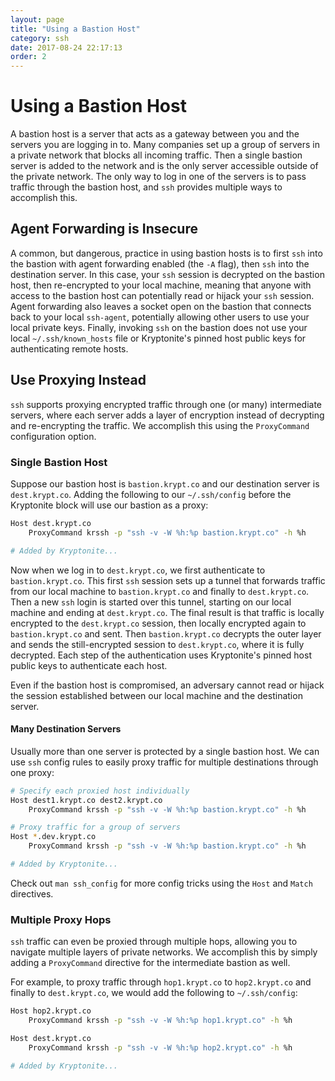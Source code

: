 ```yaml
---
layout: page
title: "Using a Bastion Host"
category: ssh
date: 2017-08-24 22:17:13
order: 2
---
```


# Using a Bastion Host
A bastion host is a server that acts as a gateway between you and the servers you are logging in to. Many companies set up a group of servers in a private network that blocks all incoming traffic. Then a single bastion server is added to the network and is the only server accessible outside of the private network. The only way to log in one of the servers is to pass traffic through the bastion host, and `ssh` provides multiple ways to accomplish this.

## Agent Forwarding is Insecure
A common, but dangerous, practice in using bastion hosts is to first `ssh` into the bastion with agent forwarding enabled (the `-A` flag), then `ssh` into the destination server. In this case, your `ssh` session is decrypted on the bastion host, then re-encrypted to your local machine, meaning that anyone with access to the bastion host can potentially read or hijack your `ssh` session. Agent forwarding also leaves a socket open on the bastion that connects back to your local `ssh-agent`, potentially allowing other users to use your local private keys. Finally, invoking `ssh` on the bastion does not use your local `~/.ssh/known_hosts` file or Kryptonite's pinned host public keys for authenticating remote hosts.

## Use Proxying Instead
`ssh` supports proxying encrypted traffic through one (or many) intermediate servers, where each server adds a layer of encryption instead of decrypting and re-encrypting the traffic. We accomplish this using the `ProxyCommand` configuration option.

### Single Bastion Host
Suppose our bastion host is `bastion.krypt.co` and our destination server is `dest.krypt.co`. Adding the following to our `~/.ssh/config` before the Kryptonite block will use our bastion as a proxy:

``` bash
Host dest.krypt.co
    ProxyCommand krssh -p "ssh -v -W %h:%p bastion.krypt.co" -h %h

# Added by Kryptonite...
```

Now when we log in to `dest.krypt.co`, we first authenticate to `bastion.krypt.co`. This first `ssh` session sets up a tunnel that forwards traffic from our local machine to `bastion.krypt.co` and finally to `dest.krypt.co`. Then a new `ssh` login is started over this tunnel, starting on our local machine and ending at `dest.krypt.co`. The final result is that traffic is locally encrypted to the `dest.krypt.co` session, then locally encrypted again to `bastion.krypt.co` and sent. Then `bastion.krypt.co` decrypts the outer layer and sends the still-encrypted session to `dest.krypt.co`, where it is fully decrypted. Each step of the authentication uses Kryptonite's pinned host public keys to authenticate each host.

Even if the bastion host is compromised, an adversary cannot read or hijack the session established between our local machine and the destination server.

#### Many Destination Servers
Usually more than one server is protected by a single bastion host. We can use `ssh` config rules to easily proxy traffic for multiple destinations through one proxy:
``` bash
# Specify each proxied host individually
Host dest1.krypt.co dest2.krypt.co
    ProxyCommand krssh -p "ssh -v -W %h:%p bastion.krypt.co" -h %h

# Proxy traffic for a group of servers
Host *.dev.krypt.co
    ProxyCommand krssh -p "ssh -v -W %h:%p bastion.krypt.co" -h %h

# Added by Kryptonite...
```
Check out `man ssh_config` for more config tricks using the `Host` and `Match` directives.

### Multiple Proxy Hops
`ssh` traffic can even be proxied through multiple hops, allowing you to navigate multiple layers of private networks. We accomplish this by simply adding a `ProxyCommand` directive for the intermediate bastion as well.

For example, to proxy traffic through `hop1.krypt.co` to `hop2.krypt.co` and finally to `dest.krypt.co`, we would add the following to `~/.ssh/config`:

```bash
Host hop2.krypt.co
    ProxyCommand krssh -p "ssh -v -W %h:%p hop1.krypt.co" -h %h

Host dest.krypt.co
    ProxyCommand krssh -p "ssh -v -W %h:%p hop2.krypt.co" -h %h

# Added by Kryptonite...
```
